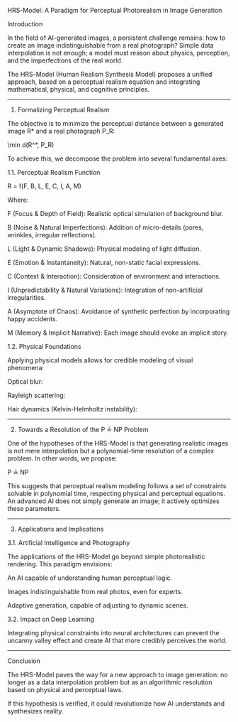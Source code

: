 HRS-Model: A Paradigm for Perceptual Photorealism in Image Generation

Introduction

In the field of AI-generated images, a persistent challenge remains: how to create an image indistinguishable from a real photograph? Simple data interpolation is not enough; a model must reason about physics, perception, and the imperfections of the real world.

The HRS-Model (Human Realism Synthesis Model) proposes a unified approach, based on a perceptual realism equation and integrating mathematical, physical, and cognitive principles.


---

1. Formalizing Perceptual Realism

The objective is to minimize the perceptual distance between a generated image R* and a real photograph P_R:

\min d(R^*, P_R)

To achieve this, we decompose the problem into several fundamental axes:

1.1. Perceptual Realism Function

R = f(F, B, L, E, C, I, A, M)

Where:

F (Focus & Depth of Field): Realistic optical simulation of background blur.

B (Noise & Natural Imperfections): Addition of micro-details (pores, wrinkles, irregular reflections).

L (Light & Dynamic Shadows): Physical modeling of light diffusion.

E (Emotion & Instantaneity): Natural, non-static facial expressions.

C (Context & Interaction): Consideration of environment and interactions.

I (Unpredictability & Natural Variations): Integration of non-artificial irregularities.

A (Asymptote of Chaos): Avoidance of synthetic perfection by incorporating happy accidents.

M (Memory & Implicit Narrative): Each image should evoke an implicit story.


1.2. Physical Foundations

Applying physical models allows for credible modeling of visual phenomena:

Optical blur:

Rayleigh scattering:

Hair dynamics (Kelvin-Helmholtz instability):



---

2. Towards a Resolution of the P ≟ NP Problem

One of the hypotheses of the HRS-Model is that generating realistic images is not mere interpolation but a polynomial-time resolution of a complex problem. In other words, we propose:

P ≟ NP

This suggests that perceptual realism modeling follows a set of constraints solvable in polynomial time, respecting physical and perceptual equations. An advanced AI does not simply generate an image; it actively optimizes these parameters.


---

3. Applications and Implications

3.1. Artificial Intelligence and Photography

The applications of the HRS-Model go beyond simple photorealistic rendering. This paradigm envisions:

An AI capable of understanding human perceptual logic.

Images indistinguishable from real photos, even for experts.

Adaptive generation, capable of adjusting to dynamic scenes.


3.2. Impact on Deep Learning

Integrating physical constraints into neural architectures can prevent the uncanny valley effect and create AI that more credibly perceives the world.


---

Conclusion

The HRS-Model paves the way for a new approach to image generation: no longer as a data interpolation problem but as an algorithmic resolution based on physical and perceptual laws.

If this hypothesis is verified, it could revolutionize how AI understands and synthesizes reality.
